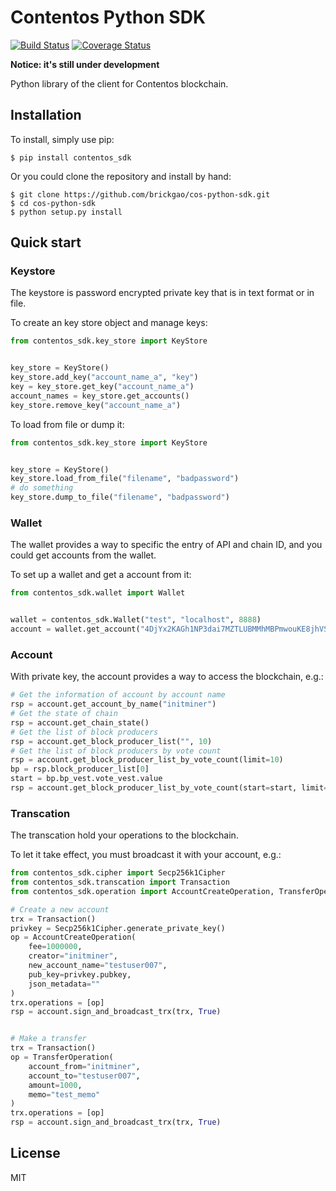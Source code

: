 # Contentos Python SDK

[![Build Status](https://travis-ci.org/brickgao/cos-python-sdk.svg?branch=master)](https://travis-ci.org/brickgao/cos-python-sdk) [![Coverage Status](https://coveralls.io/repos/github/brickgao/cos-python-sdk/badge.svg?branch=master)](https://coveralls.io/github/brickgao/cos-python-sdk?branch=master)

**Notice: it's still under development**

Python library of the client for Contentos blockchain.

## Installation

To install, simply use pip:

```shell
$ pip install contentos_sdk
```

Or you could clone the repository and install by hand:

```shell
$ git clone https://github.com/brickgao/cos-python-sdk.git
$ cd cos-python-sdk
$ python setup.py install
```

## Quick start

### Keystore

The keystore is password encrypted private key that is in text format or in file.

To create an key store object and manage keys:

```python
from contentos_sdk.key_store import KeyStore


key_store = KeyStore()
key_store.add_key("account_name_a", "key")
key = key_store.get_key("account_name_a")
account_names = key_store.get_accounts()
key_store.remove_key("account_name_a")
```

To load from file or dump it:

```python
from contentos_sdk.key_store import KeyStore


key_store = KeyStore()
key_store.load_from_file("filename", "badpassword")
# do something
key_store.dump_to_file("filename", "badpassword")
```

### Wallet

The wallet provides a way to specific the entry of API and chain ID, and you could get accounts from the wallet.

To set up a wallet and get a account from it:

```python
from contentos_sdk.wallet import Wallet


wallet = contentos_sdk.Wallet("test", "localhost", 8888)
account = wallet.get_account("4DjYx2KAGh1NP3dai7MZTLUBMMhMBPmwouKE8jhVSESywccpVZ")
```

### Account

With private key, the account provides a way to access the blockchain, e.g.: 

```python
# Get the information of account by account name
rsp = account.get_account_by_name("initminer")
# Get the state of chain
rsp = account.get_chain_state()
# Get the list of block producers
rsp = account.get_block_producer_list("", 10)
# Get the list of block producers by vote count
rsp = account.get_block_producer_list_by_vote_count(limit=10)
bp = rsp.block_producer_list[0]
start = bp.bp_vest.vote_vest.value
rsp = account.get_block_producer_list_by_vote_count(start=start, limit=10)
```

### Transcation

The transcation hold your operations to the blockchain.

To let it take effect, you must broadcast it with your account, e.g.:

```python
from contentos_sdk.cipher import Secp256k1Cipher
from contentos_sdk.transcation import Transaction
from contentos_sdk.operation import AccountCreateOperation, TransferOperation

# Create a new account
trx = Transaction()
privkey = Secp256k1Cipher.generate_private_key()
op = AccountCreateOperation(
    fee=1000000,
    creator="initminer",
    new_account_name="testuser007",
    pub_key=privkey.pubkey,
    json_metadata=""
)
trx.operations = [op]
rsp = account.sign_and_broadcast_trx(trx, True)


# Make a transfer
trx = Transaction()
op = TransferOperation(
    account_from="initminer",
    account_to="testuser007",
    amount=1000,
    memo="test_memo"
)
trx.operations = [op]
rsp = account.sign_and_broadcast_trx(trx, True)
```

## License

MIT